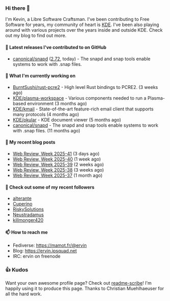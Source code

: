 ### Hi there 👋

I'm Kevin, a Libre Software Craftsman. I've been contributing to Free Software for years,
my community of heart is [KDE](https://kde.org). I've been also playing around with various
projects over the years inside and outside KDE. Check out my blog to find out more.

#### 🔭 Latest releases I've contributed to on GitHub

- [canonical/snapd](https://github.com/canonical/snapd) ([2.72](https://github.com/canonical/snapd/releases/tag/2.72), today) - The snapd and snap tools enable systems to work with .snap files.

#### 🌱 What I'm currently working on

- [BurntSushi/rust-pcre2](https://github.com/BurntSushi/rust-pcre2) - High level Rust bindings to PCRE2. (3 weeks ago)
- [KDE/plasma-workspace](https://github.com/KDE/plasma-workspace) - Various components needed to run a Plasma-based environment (3 months ago)
- [KDE/kmail](https://github.com/KDE/kmail) - State-of-the-art feature-rich email client that supports many protocols (4 months ago)
- [KDE/okular](https://github.com/KDE/okular) - KDE document viewer (5 months ago)
- [canonical/snapd](https://github.com/canonical/snapd) - The snapd and snap tools enable systems to work with .snap files. (11 months ago)

#### 📜 My recent blog posts

- [Web Review, Week 2025-41](https://ervin.ipsquad.net/blog/2025/10/10/web-review-week-2025-41/) (3 days ago)
- [Web Review, Week 2025-40](https://ervin.ipsquad.net/blog/2025/10/03/web-review-week-2025-40/) (1 week ago)
- [Web Review, Week 2025-39](https://ervin.ipsquad.net/blog/2025/09/26/web-review-week-2025-39/) (2 weeks ago)
- [Web Review, Week 2025-38](https://ervin.ipsquad.net/blog/2025/09/19/web-review-week-2025-38/) (3 weeks ago)
- [Web Review, Week 2025-37](https://ervin.ipsquad.net/blog/2025/09/12/web-review-week-2025-37/) (1 month ago)

#### 👯 Check out some of my recent followers

- [alterante](https://github.com/alterante)
- [Cuperino](https://github.com/Cuperino)
- [RiskySolutions](https://github.com/RiskySolutions)
- [Neustradamus](https://github.com/Neustradamus)
- [killmonger420](https://github.com/killmonger420)

#### 📫 How to reach me

- Fediverse: https://mamot.fr/@ervin
- Blog: https://ervin.ipsquad.net
- IRC: ervin on freenode

### 👍 Kudos

Want your own awesome profile page? Check out [readme-scribe](https://github.com/muesli/readme-scribe)!
I'm happily using it to produce this page. Thanks to Christian Muehlhaeuser for all the hard work.


